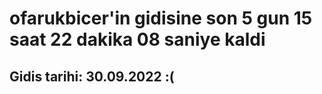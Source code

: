 # ofarukbicer'in gidisine son 5 gun 15 saat 22 dakika 08 saniye kaldi

## Gidis tarihi: 30.09.2022 :(